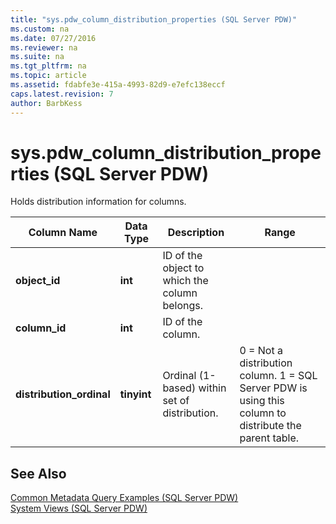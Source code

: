 ```yaml
---
title: "sys.pdw_column_distribution_properties (SQL Server PDW)"
ms.custom: na
ms.date: 07/27/2016
ms.reviewer: na
ms.suite: na
ms.tgt_pltfrm: na
ms.topic: article
ms.assetid: fdabfe3e-415a-4993-82d9-e7efc138eccf
caps.latest.revision: 7
author: BarbKess
---
```

# sys.pdw_column_distribution_properties (SQL Server PDW)
Holds distribution information for columns.  
  
|Column Name|Data Type|Description|Range|  
|---------------|-------------|---------------|---------|  
|**object_id**|**int**|ID of the object to which the column belongs.||  
|**column_id**|**int**|ID of the column.||  
|**distribution_ordinal**|**tinyint**|Ordinal (1-based) within set of distribution.|0 = Not a distribution column. 1 = SQL Server PDW is using this column to distribute the parent table.|  
  
## See Also  
[Common Metadata Query Examples &#40;SQL Server PDW&#41;](../../mpp/sqlpdw/common-metadata-query-examples-sql-server-pdw.md)  
[System Views &#40;SQL Server PDW&#41;](../../mpp/sqlpdw/system-views-sql-server-pdw.md)  
  
